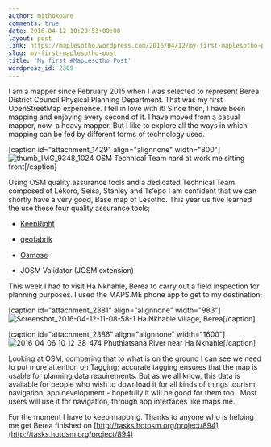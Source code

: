 ```yaml
---
author: mithokoane
comments: true
date: 2016-04-12 10:20:53+00:00
layout: post
link: https://maplesotho.wordpress.com/2016/04/12/my-first-maplesotho-post/
slug: my-first-maplesotho-post
title: 'My first #MapLesotho Post'
wordpress_id: 2369
---
```


I am a mapper since February 2015 when I was selected to represent Berea District Council Physical Planning Department. That was my first OpenStreetMap experience. I fell in love with it! Since then, I have been mapping and enjoying every second of it. I have moved from a casual mapper, now  a heavy mapper. But I like to explore all the ways in which mapping can be fed by different forms of technology used.




[caption id="attachment_1429" align="alignnone" width="800"]![thumb_IMG_9348_1024](https://maplesotho.files.wordpress.com/2016/02/thumb_img_9348_1024.jpg) OSM Technical Team hard at work me sitting front[/caption]


Using OSM quality assurance tools and a dedicated Technical Team composed of Lekoro, Seisa, Stanley and Ts’epo I am confident that we can shortly have a very good, Base map of Lesotho. This year us five learned the use these four quality assurance tools;






	
  * [KeepRight](http://keepright.ipax.at/report_map.php)

	
  * [geofabrik](http://tools.geofabrik.de/osmi)

	
  * [Osmose](http://osmose.openstreetmap.fr/en)

	
  * JOSM Validator (JOSM extension)







This week I had to visit Ha Nkhahle, Berea to carry out a field inspection for planning purposes. I used the MAPS.ME phone app to get to my destination:




[caption id="attachment_2381" align="alignnone" width="983"]![Screenshot_2016-04-12-11-08-58-1](https://maplesotho.files.wordpress.com/2016/04/screenshot_2016-04-12-11-08-58-1.png) Ha Nkhahle village, Berea[/caption]

[caption id="attachment_2386" align="alignnone" width="1600"]![2016_04_06_10_12_38_474](https://maplesotho.files.wordpress.com/2016/04/2016_04_06_10_12_38_474.jpg) Phuthiatsana River near Ha Nkhahle[/caption]


Looking at OSM, comparing that to what is on the ground I can see we need to put more attention on Tagging; accurate tagging ensures that the map is usable for planning data requirements. But as we all know, this data is available for people who wish to download it for all kinds of things tourism, navigation, app development - hopefully it will be good for them too.  Most users will use it for navigation, through app interfaces like maps.me.




For the moment I have to keep mapping. Thanks to anyone who is helping me get Berea finished on [http://tasks.hotosm.org/project/894](http://tasks.hotosm.org/project/894)
